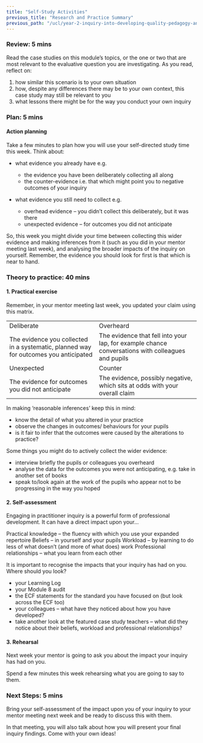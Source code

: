```yaml
---
title: "Self-Study Activities"
previous_title: "Research and Practice Summary"
previous_path: "/ucl/year-2-inquiry-into-developing-quality-pedagogy-and-making-productive-use-of-assessment-part-3/summer-week-2-ect-research-and-practice-summary"
---
```



### Review: 5 mins

Read the case studies on this module’s topics, or the one or two that are most relevant to the evaluative question you are investigating. As you read, reflect on:

1. how similar this scenario is to your own situation
2. how, despite any differences there may be to your own context, this case study may still be relevant to you
3. what lessons there might be for the way you conduct your own inquiry

### Plan: 5 mins

#### Action planning

Take a few minutes to plan how you will use your self-directed study time this week. Think about:

- what evidence you already have e.g.

  - the evidence you have been deliberately collecting all along
  - the counter-evidence i.e. that which might point you to negative outcomes of your inquiry

- what evidence you still need to collect e.g.

  - overhead evidence – you didn’t collect this deliberately, but it was there
  - unexpected evidence – for outcomes you did not anticipate

So, this week you might divide your time between collecting this wider evidence and making inferences from it (such as you did in your mentor meeting last week), and analysing the broader impacts of the inquiry on yourself. Remember, the evidence you should look for first is that which is near to hand.

### Theory to practice: 40 mins

#### 1. Practical exercise

Remember, in your mentor meeting last week, you updated your claim using this matrix.

|                                                                                      |                                                                                                   |
| ------------------------------------------------------------------------------------ | ------------------------------------------------------------------------------------------------- |
| Deliberate                                                                       | Overheard                                                                                     |
| The evidence you collected in a systematic, planned way for outcomes you anticipated | The evidence that fell into your lap, for example chance conversations with colleagues and pupils |
| Unexpected                                                                       | Counter                                                                                       |
| The evidence for outcomes you did not anticipate                                     | The evidence, possibly negative, which sits at odds with your overall claim                       |

In making ‘reasonable inferences’ keep this in mind:

- know the detail of what you altered in your practice
- observe the changes in outcomes/ behaviours for your pupils
- is it fair to infer that the outcomes were caused by the alterations to practice?

Some things you might do to actively collect the wider evidence:

- interview briefly the pupils or colleagues you overheard
- analyse the data for the outcomes you were not anticipating, e.g. take in another set of books
- speak to/look again at the work of the pupils who appear not to be progressing in the way you hoped

#### 2. Self-assessment

Engaging in practitioner inquiry is a powerful form of professional development. It can have a direct impact upon your…

Practical knowledge – the fluency with which you use your expanded repertoire
Beliefs – in yourself and your pupils
Workload – by learning to do less of what doesn’t (and more of what does) work
Professional relationships – what you learn from each other

It is important to recognise the impacts that your inquiry has had on you. Where should you look?

- your Learning Log
- your Module 8 audit
- the ECF statements for the standard you have focused on (but look across the ECF too)
- your colleagues – what have they noticed about how you have developed?
- take another look at the featured case study teachers – what did they notice about their beliefs, workload and professional relationships?

#### 3. Rehearsal

Next week your mentor is going to ask you about the impact your inquiry has had on you.

Spend a few minutes this week rehearsing what you are going to say to them.

### Next Steps: 5 mins

Bring your self-assessment of the impact upon you of your inquiry to your mentor meeting next week and be ready to discuss this with them.

In that meeting, you will also talk about how you will present your final inquiry findings. Come with your own ideas!

